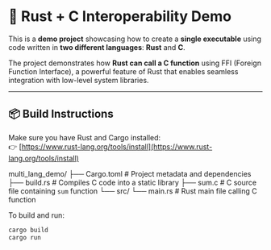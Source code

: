 # 🔗 Rust + C Interoperability Demo

This is a **demo project** showcasing how to create a **single executable** using code written in **two different languages**: **Rust** and **C**.

The project demonstrates how **Rust can call a C function** using FFI (Foreign Function Interface), a powerful feature of Rust that enables seamless integration with low-level system libraries.

---

## 📦 Build Instructions

Make sure you have Rust and Cargo installed:  
👉 [https://www.rust-lang.org/tools/install](https://www.rust-lang.org/tools/install)

multi_lang_demo/
├── Cargo.toml       # Project metadata and dependencies
├── build.rs         # Compiles C code into a static library
├── sum.c            # C source file containing `sum` function
└── src/
    └── main.rs      # Rust main file calling C function


To build and run:

```bash
cargo build
cargo run



